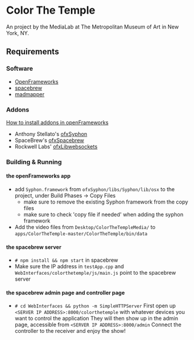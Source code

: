 Color The Temple
================

An project by the MediaLab at The Metropolitan Museum of Art in New York, NY.

## Requirements

### Software
* [OpenFrameworks](http://openframeworks.cc)
* [spacebrew](http://spacebrew.cc)
* [madmapper](http://www.madmapper.com)

### Addons
[How to install addons in openFrameworks](http://ofxaddons.com/howto/)

* Anthony Stellato's [ofxSyphon](https://github.com/astellato/ofxSyphon)
* SpaceBrew's [ofxSpacebrew](https://github.com/Spacebrew/ofxSpacebrew)
* Rockwell Labs' [ofxLibwebsockets](https://github.com/labatrockwell/ofxLibwebsockets)

### Building & Running

#### the openFrameworks app
* add `Syphon.framework` from `ofxSyphon/libs/Syphon/lib/osx` to the project, under Build Phases -> Copy Files
  * make sure to remove the existing Syphon framework from the copy files
  * make sure to check 'copy file if needed' when adding the syphon framework
* Add the video files from `Desktop/ColorTheTempleMedia/` to `apps/ColorTheTemple-master/ColorTheTemple/bin/data`

#### the spacebrew server
* `# npm install && npm start` in spacebrew
* Make sure the IP address in `testApp.cpp` and `WebInterfaces/colorthetemple/js/main.js` point to the spacebrew server

#### the spacebrew admin page and controller page
* `# cd WebInterfaces && python -m SimpleHTTPServer`
First open up `<SERVER IP ADDRESS>:8000/colorthetemple` with whatever devices you want to control the application
They will then show up in the admin page, accessible from `<SERVER IP ADDRESS>:8000/admin`
Connect the controller to the receiver and enjoy the show!
